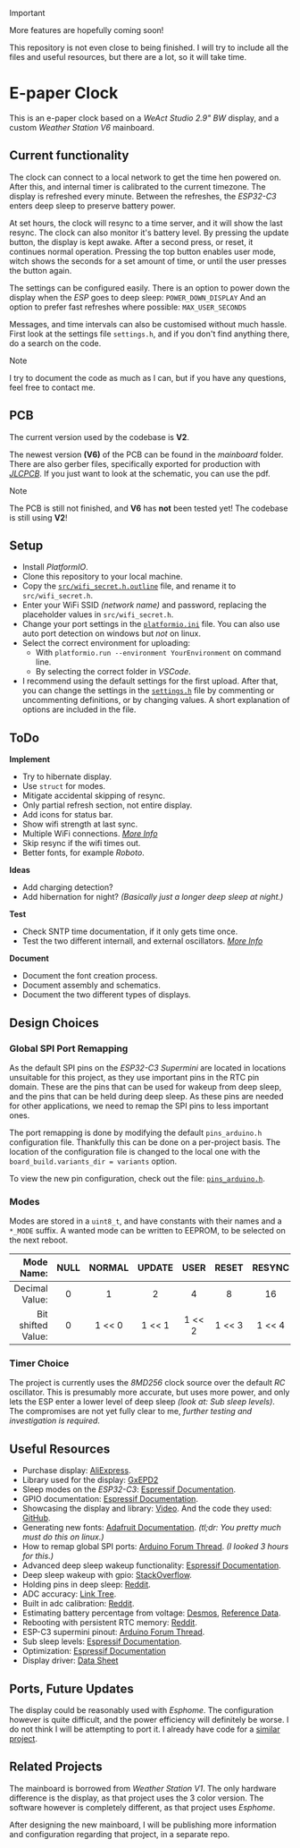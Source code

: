 > [!IMPORTANT]
> More features are hopefully coming soon!
>
> This repository is not even close to being finished.
> I will try to include all the files and useful resources,
> but there are a lot, so it will take time.


# E-paper Clock 

This is an e-paper clock based on a *WeAct Studio 2.9" BW* display,
and a custom *Weather Station V6* mainboard.

## Current functionality

The clock can connect to a local network to get the time hen powered on.
After this, and internal timer is calibrated to the current timezone.
The display is refreshed every minute. Between the refreshes, the *ESP32-C3*
enters deep sleep to preserve battery power.

At set hours, the clock
will resync to a time server, and it will show the last resync.
The clock can also monitor it's battery level.
By pressing the update button, the display is kept awake.
After a second press, or reset, it continues normal operation.
Pressing the top button enables user mode, witch shows the seconds for a set
amount of time, or until the user presses the button again.

The settings can be configured easily. There is an option to power down
the display when the *ESP* goes to deep sleep: `POWER_DOWN_DISPLAY`
And an option to prefer fast refreshes where possible: `MAX_USER_SECONDS`

Messages, and time intervals can also be customised without much hassle.
First look at the settings file `settings.h`,
and if you don't find anything there,
do a search on the code.

> [!NOTE]
> I try to document the code as much as I can, but if you have any questions,
> feel free to contact me.


## PCB

The current version used by the codebase is **V2**.

The newest version **(V6)** of the PCB can be found in the *mainboard* folder.
There are also gerber files, specifically exported for production with
[*JLCPCB*](https://jlcpcb.com/).
If you just want to look at the schematic, you can use the pdf.

> [!NOTE]
> The PCB is still not finished, and **V6** has **not** been tested yet!
> The codebase is still using **V2**!


## Setup

  - Install *PlatformIO*.
  - Clone this repository to your local machine.
  - Copy the [`src/wifi_secret.h.outline`](src/wifi_secret.h.outline) file,
    and rename it to `src/wifi_secret.h`.
  - Enter your WiFi SSID *(network name)* and password,
    replacing the placeholder values in `src/wifi_secret.h`.
  - Change your port settings in the [`platformio.ini`](platformio.ini) file.
    You can also use auto port detection on windows but *not* on linux.
  - Select the correct environment for uploading:
    - With `platformio.run --environment YourEnvironment` on command line.
    - By selecting the correct folder in *VSCode*.
  - I recommend using the default settings for the first upload.
    After that, you can change the settings in the
    [`settings.h`](src/settings.h) file by commenting or uncommenting
    definitions, or by changing values. A short explanation of options
    are included in the file.


## ToDo

**Implement**
  - Try to hibernate display.
  - Use `struct` for modes.
  - Mitigate accidental skipping of resync.
  - Only partial refresh section, not entire display.
  - Add icons for status bar.
  - Show wifi strength at last sync.
  - Multiple WiFi connections.
    *[More Info](https://randomnerdtutorials.com/esp32-wifimulti/)*
  - Skip resync if the wifi times out.
  - Better fonts, for example *Roboto*.

**Ideas**
  - Add charging detection?
  - Add hibernation for night? *(Basically just a longer deep sleep at night.)*

**Test**
  - Check SNTP time documentation, if it only gets time once.
  - Test the two different internall, and external oscillators.
    *[More Info](https://docs.espressif.com/projects/esp-idf/en/stable/esp32c3/api-reference/system/system_time.html)*

**Document**
  - Document the font creation process.
  - Document assembly and schematics.
  - Document the two different types of displays.


## Design Choices

### Global SPI Port Remapping

As the default SPI pins on the *ESP32-C3 Supermini* are located in
locations unsuitable for this project, as they use important pins in
the RTC pin domain. These are the pins that can be used for wakeup
from deep sleep, and the pins that can be held during deep sleep.
As these pins are needed for other applications, we need to remap the
SPI pins to less important ones.

The port remapping is done by modifying the default `pins_arduino.h`
configuration file. Thankfully this can be done on a per-project basis.
The location of the configuration file is changed to the local one with
the  `board_build.variants_dir = variants` option.

To view the new pin configuration, check out the file:
[`pins_arduino.h`](variants/lolin_c3_mini/pins_arduino.h).


### Modes

Modes are stored in a `uint8_t`, and have constants with their names
and a `*_MODE` suffix.
A wanted mode can be written to EEPROM, to be selected on the next reboot.

| Mode Name: | NULL | NORMAL | UPDATE | USER | RESET | RESYNC | CRITICAL |
| ---: | :---: | :---: | :---: | :---: | :---: | :---: | :---: |
| Decimal Value: | 0 | 1 | 2 | 4 | 8 | 16 | 32 |
| Bit shifted Value: | 0 | 1 << 0 | 1 << 1 | 1 << 2 | 1 << 3 | 1 << 4 | 1 << 5 |

 
### Timer Choice

The project is currently uses the *8MD256* clock source over the default
*RC* oscillator. This is presumably more accurate, but uses more power,
and only lets the ESP enter a lower level of deep sleep
*(look at: Sub sleep levels)*.
The compromises are not yet fully clear to me,
*further testing and investigation is required*.


## Useful Resources

  - Purchase display:
    [AliExpress](https://www.aliexpress.com/item/1005004644515880.html?spm=a2g0o.order_list.order_list_main.89.31de1802V2DEme).
  - Library used for the display:
    [GxEPD2](https://github.com/ZinggJM/GxEPD2)
  - Sleep modes on the *ESP32-C3*:
    [Espressif Documentation](https://docs.espressif.com/projects/esp-idf/en/v5.4/esp32c3/api-reference/system/sleep_modes.html).
  - GPIO documentation:
    [Espressif Documentation](https://docs.espressif.com/projects/esp-idf/en/v5.1.4/esp32c3/api-reference/peripherals/gpio.html).
  - Showcasing the display and library:
    [Video](https://youtu.be/KZGjsC-JkR8?si=c3sMc7xT4hFs9A2L).
    And the code they used:
    [GitHub](https://github.com/devtales-official/screen-test/tree/main/devtales_screentest_ep2).
  - Generating new fonts:
    [Adafruit Documentation](https://learn.adafruit.com/adafruit-gfx-graphics-library/using-fonts).
    *(tl;dr: You pretty much must do this on linux.)*
  - How to remap global SPI ports:
    [Arduino Forum Thread](https://forum.arduino.cc/t/understanding-spi-pin-remapping-for-gxepd2-on-a-esp32-c3-mini/1065982).
    *(I looked 3 hours for this.)*
  - Advanced deep sleep wakeup functionality:
    [Espressif Documentation](https://docs.espressif.com/projects/esp-idf/en/stable/esp32c3/api-guides/deep-sleep-stub.html).
  - Deep sleep wakeup with gpio:
    [StackOverflow](https://stackoverflow.com/questions/76823215/deep-sleep-with-ext0-or-ext1-on-esp32-c3-mini-1).
  - Holding pins in deep sleep:
    [Reddit](https://www.reddit.com/r/esp32/comments/1dhh5ez/esp32c3_pin_goes_high_on_deep_sleep/).
  - ADC accuracy:
    [Link Tree](https://www.esp32.com/viewtopic.php?t=23902).
  - Built in adc calibration:
    [Reddit](https://www.reddit.com/r/esp32/comments/1dybanl/measuring_battery_levels/).
  - Estimating battery percentage from voltage:
    [Desmos](https://www.desmos.com/calculator/tfllnkhdcv),
    [Reference Data](https://blog.ampow.com/lipo-voltage-chart/).
  - Rebooting with persistent RTC memory:
    [Reddit](https://www.reddit.com/r/esp32/comments/qokk1z/reboot_without_losing_rtc_variables/).
  - ESP-C3 supermini pinout:
    [Arduino Forum Thread](https://forum.arduino.cc/t/esp32-c3-supermini-pinout/1189850/23).
  - Sub sleep levels:
    [Espressif Documentation](https://docs.espressif.com/projects/esp-idf/en/stable/esp32c3/api-reference/system/sleep_modes.html#sub-sleep-modes).
  - Optimization:
    [Espressif Documentation](https://docs.espressif.com/projects/esp-idf/en/v5.2.5/esp32c3/api-guides/performance/speed.html)
  - Display driver:
    [Data Sheet](https://mikroshop.ch/pdf/EPaper29.pdf)

## Ports, Future Updates

The display could be reasonably used with *Esphome*.
The configuration however is quite difficult, and the power efficiency will 
definitely be worse. I do not think I will be attempting to port it.
I already have code for a [similar project](#related-projects).

## Related Projects

The mainboard is borrowed from *Weather Station V1*.
The only hardware difference is the display,
as that project uses the 3 color version.
The software however is completely different, as that project uses *Esphome*.

After designing the new mainboard, I will be publishing more information
and configuration regarding that project, in a separate repo.

